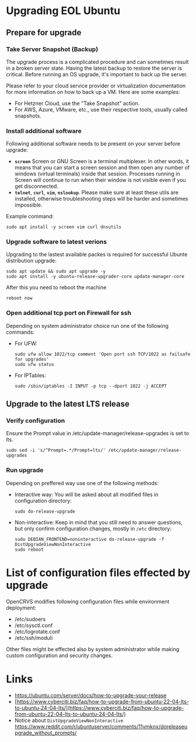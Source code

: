 # Upgrading EOL Ubuntu

## Prepare for upgrade

### Take Server Snapshot (Backup)
The upgrade process is a complicated procedure and can sometimes result in a broken server state. Having the latest backup to restore the server is critical. Before running an OS upgrade, it's important to back up the server.

Please refer to your cloud service provider or virtualization documentation for more information on how to back up a VM. Here are some examples:

- For Hetzner Cloud, use the "Take Snapshot" action.
- For AWS, Azure, VMware, etc., use their respective tools, usually called snapshots.

### Install additional software

Following additional software needs to be present on your server before upgrade:
- **`screen`** Screen or GNU Screen is a terminal multiplexer. In other words, it means that you can start a screen session and then open any number of windows (virtual terminals) inside that session. Processes running in Screen will continue to run when their window is not visible even if you get disconnected.
- **`telnet`**, **`curl`**, **`vim`**, **`nslookup`**. Please make sure at least these utils are installed, otherwise troubleshooting steps will be harder and sometimes impossible.

Example command:
```
sudo apt install -y screen vim curl dnsutils
```


### Upgrade software to latest verions

Upgrading to the lastest available packes is required for successful Ubunte distribution upgrade:

```
sudo apt update && sudo apt upgrade -y
sudo apt install -y ubuntu-release-upgrader-core update-manager-core
```

After this you need to reboot the machine

```
reboot now
```

### Open additional tcp port on Firewall for ssh

Depending on system administrator choice run one of the following commands:

- For UFW:
    ```
    sudo ufw allow 1022/tcp comment 'Open port ssh TCP/1022 as failsafe for upgrades'
    sudo ufw status
    ```

- For IPTables:
    ```
    sudo /sbin/iptables -I INPUT -p tcp --dport 1022 -j ACCEPT
    ```


## Upgrade to the latest LTS release

### Verify configuration

Ensure the Prompt value in /etc/update-manager/release-upgrades is set to lts.

```
sudo sed -i 's/^Prompt=.*/Prompt=lts/' /etc/update-manager/release-upgrades
```

### Run upgrade

Depending on preffered way use one of the following methods:
- Interactive way: You will be asked about all modified files in
configuration directory:

    ```
    sudo do-release-upgrade
    ```
- Non-interactive: Keep in mind that you still need to answer questions, but only confirm configuration changes, mostly in `/etc` directory:
    ```
    sudo DEBIAN_FRONTEND=noninteractive do-release-upgrade -f DistUpgradeViewNonInteractive
    sudo reboot
    ```

# List of configuration files effected by upgrade

OpenCRVS modifies following configuration files while environment deployment:

- /etc/sudoers
- /etc/sysctl.conf
- /etc/logrotate.conf
- /etc/ssh/moduli

Other files might be effected also by system administrator while making custom configuration and security changes.

# Links
- https://ubuntu.com/server/docs/how-to-upgrade-your-release
- [https://www.cyberciti.biz/faq/how-to-upgrade-from-ubuntu-22-04-lts-to-ubuntu-24-04-lts/](https://www.cyberciti.biz/faq/how-to-upgrade-from-ubuntu-22-04-lts-to-ubuntu-24-04-lts/)
- Notice about `DistUpgradeViewNonInteractive` https://www.reddit.com/r/ubuntuserver/comments/11vmknx/doreleaseupgrade_without_prompts/
